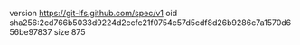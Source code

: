 version https://git-lfs.github.com/spec/v1
oid sha256:2cd766b5033d9224d2ccfc21f0754c57d5cdf8d26b9286c7a1570d656be97837
size 875
